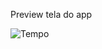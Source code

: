 Preview tela do app

![Tempo](https://github.com/ONicolasPrado/Dev_Tempo/assets/166047639/9d7bc217-fbc0-4d58-bc3c-94bc2f43c5ac)
